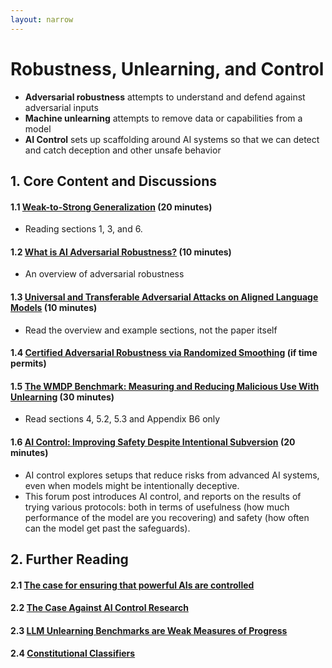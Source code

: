 ```yaml
---
layout: narrow
---
```

# Robustness, Unlearning, and Control

* **Adversarial robustness** attempts to understand and defend against adversarial inputs
* **Machine unlearning** attempts to remove data or capabilities from a model
* **AI Control** sets up scaffolding around AI systems so that we can detect and catch deception and other unsafe behavior

## 1. Core Content and Discussions

#### 1.1 [Weak-to-Strong Generalization](https://arxiv.org/pdf/2312.09390) (20 minutes)
* Reading sections 1, 3, and 6.

#### 1.2 [What is AI Adversarial Robustness?](https://research.ibm.com/blog/securing-ai-workflows-with-adversarial-robustness) (10 minutes)
* An overview of adversarial robustness

#### 1.3 [Universal and Transferable Adversarial Attacks on Aligned Language Models](https://llm-attacks.org/) (10 minutes)
* Read the overview and example sections, not the paper itself

#### 1.4 [Certified Adversarial Robustness via Randomized Smoothing](https://arxiv.org/pdf/1902.02918) (if time permits)

#### 1.5 [The WMDP Benchmark: Measuring and Reducing Malicious Use With Unlearning](https://arxiv.org/pdf/2403.03218#page=8) (30 minutes)
* Read sections 4, 5.2, 5.3 and Appendix B6 only

#### 1.6 [AI Control: Improving Safety Despite Intentional Subversion](https://www.lesswrong.com/posts/d9FJHawgkiMSPjagR/ai-control-improving-safety-despite-intentional-subversion) (20 minutes) 
* AI control explores setups that reduce risks from advanced AI systems, even when models might be intentionally deceptive.
* This forum post introduces AI control, and reports on the results of trying various protocols: both in terms of usefulness (how much performance of the model are you recovering) and safety (how often can the model get past the safeguards).

## 2. Further Reading

#### 2.1 [The case for ensuring that powerful AIs are controlled](https://www.lesswrong.com/posts/kcKrE9mzEHrdqtDpE/the-case-for-ensuring-that-powerful-ais-are-controlled)

#### 2.2 [The Case Against AI Control Research](https://www.lesswrong.com/posts/8wBN8cdNAv3c7vt6p/the-case-against-ai-control-research)

#### 2.3 [LLM Unlearning Benchmarks are Weak Measures of Progress](https://arxiv.org/pdf/2410.02879)

#### 2.4 [Constitutional Classifiers](https://arxiv.org/pdf/2501.18837)
